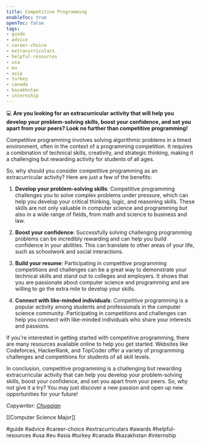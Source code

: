 ```yaml
---
title: Competitive Programming
enableToc: true
openToc: false
tags:
- guide
- advice
- career-choice
- extracurriculars
- helpful-resources
- usa
- eu
- asia
- turkey
- canada
- kazakhstan
- internship
---
```




💻 **Are you looking for an extracurricular activity that will help you develop your problem-solving skills, boost your confidence, and set you apart from your peers? Look no further than competitive programming!**

Competitive programming involves solving algorithmic problems in a timed environment, often in the context of a programming competition. It requires a combination of technical skills, creativity, and strategic thinking, making it a challenging but rewarding activity for students of all ages.

So, why should you consider competitive programming as an extracurricular activity? Here are just a few of the benefits:

1. **Develop your problem-solving skills**: Competitive programming challenges you to solve complex problems under pressure, which can help you develop your critical thinking, logic, and reasoning skills. These skills are not only valuable in computer science and programming but also in a wide range of fields, from math and science to business and law.
    
2. **Boost your confidence**: Successfully solving challenging programming problems can be incredibly rewarding and can help you build confidence in your abilities. This can translate to other areas of your life, such as schoolwork and social interactions.
    
3. **Build your resume**: Participating in competitive programming competitions and challenges can be a great way to demonstrate your technical skills and stand out to colleges and employers. It shows that you are passionate about computer science and programming and are willing to go the extra mile to develop your skills.
    
4. **Connect with like-minded individuals**: Competitive programming is a popular activity among students and professionals in the computer science community. Participating in competitions and challenges can help you connect with like-minded individuals who share your interests and passions.
    

If you're interested in getting started with competitive programming, there are many resources available online to help you get started. Websites like Codeforces, HackerRank, and TopCoder offer a variety of programming challenges and competitions for students of all skill levels.

In conclusion, competitive programming is a challenging but rewarding extracurricular activity that can help you develop your problem-solving skills, boost your confidence, and set you apart from your peers. So, why not give it a try? You may just discover a new passion and open up new opportunities for your future!

_Copywriter: [Chugajan](https://t.me/Chugajan)_

[[Computer Science Major]]

#guide 
#advice
#career-choice
#extracurriculars
#awards
#helpful-resources
#usa
#eu
#asia
#turkey
#canada
#kazakhstan
#internship 












